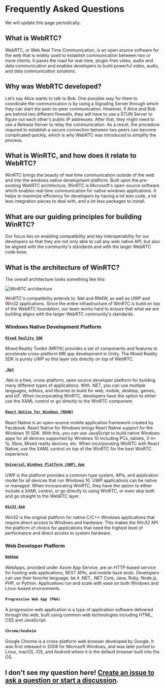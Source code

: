 # Frequently Asked Questions
We will update this page periodically.

## What is WebRTC?
WebRTC, or Web Real Time Communication, is an open source software for the web that is widely used to establish communication between two or more clients. It paves the road for real-time, plugin-free video, audio and data communication and enables  developers to build powerful video, audio, and data communication solutions. 
	
## Why was WebRTC developed? 
Let’s say Alice wants to talk to Bob. One possible way for them to coordinate the communication is by using a Signaling Server through which they can start the peer-to-peer communication. However, if Alice and Bob are behind two different firewalls, they will have to use a STUN Server to figure out each other's public IP addresses. After that, they might need to use a Release Server to relay the communication. As a result, the procedure required to establish a secure connection between two peers can become complicated quickly, which is why WebRTC was introduced to simplify the process. 

## What is WinRTC, and how does it relate to WebRTC?
WinRTC brings the beauty of real time communication outside of the web and into the windows native development platform. Built upon the pre-existing WebRTC architecture, WinRTC is Microsoft's open-source software which enables real time communication for native windows applications. It helps to maximize efficiency for developers by having a lot less code, a lot less integration pieces to deal with, and a lot less packages to install.
	
## What are our guiding principles for building WinRTC?  
Our focus lies on enabling compatibility and key interoperability for our developers so that they are not only able to call any web native API, but also be aligned with the community's standards and with the larger WebRTC code base. 

## What is the architecture of WinRTC?

The overall architecture looks something like this:

<img alt="WinRTC architecture" src="https://raw.githubusercontent.com/microsoft/winrtc/documentation-edits/doc/images/WinRTC_Architecture.png">

WinRTC's compatibility extends to .Net and RN4W, as well as UWP and Win32 applications. Since the entire infrastructure of WinRTC is build on top of the WebRTC foundation, our team works hard to ensure that what we are building aligns with the larger WebRTC community's standards. 

### Windows Native Development Platform

#### [`Mixed Reality SDK`](https://docs.microsoft.com/en-us/windows/mixed-reality/unity-development-overview)
Mixed Reality Toolkit (MRTK) provides a set of components and features to accelerate cross-platform MR app development in Unity. The Mixed Reality SDK is purely UWP so this layer sits directly on top of WebRTC.  

#### [`.Net`](https://dotnet.microsoft.com/)
.Net is a free, cross-platform, open source developer platform for building many different types of applications. With .NET, you can use multiple languages, editors, and libraries to build for web, mobile, desktop, games, and IoT. When incorporating WinRTC, developers have the option to either use the XAML control or go directly to the WinRTC component.  

#### [`React Native for Windows (RN4W)`](https://microsoft.github.io/react-native-windows/) 
React Native is an open-source mobile application framework created by Facebook. React Native for Windows brings React Native support for the Windows 10 SDK. With this, you can use JavaScript to build native Windows apps for all devices supported by Windows 10 including PCs, tablets, 2-in-1s, Xbox, Mixed reality devices, etc. When incorporating WinRTC with React Native, use the XAML control on top of the WinRTC for the best WinRTC experience. 

#### [`Universal Windows Platform (UWP) App`](https://docs.microsoft.com/en-us/windows/apps/desktop/choose-your-platform#uwp)
UWP is the platform provides a common type system, APIs, and application model for all devices that run Windows 10. UWP applications can be native or managed. When incorporating WinRTC, they have the option to either include a XAML control, or go directly to using WinRTC, or even skip both and go straight to the WebRTC layer.

#### [`Win32 App`](https://docs.microsoft.com/en-us/windows/apps/desktop/choose-your-platform#win32) 
Win32 is the original platform for native C/C++ Windows applications that require direct access to Windows and hardware. This makes the Win32 API the platform of choice for applications that need the highest level of performance and direct access to system hardware. 

### Web Developer Platform

#### [`WebApp`](https://docs.microsoft.com/en-us/azure/devops/pipelines/targets/webapp?view=azure-devops&tabs=yaml)
WebApps, provided under Azure App Service, are an HTTP-based service for hosting web applications, REST APIs, and mobile back ends. Developers can use their favorite language, be it .NET, .NET Core, Java, Ruby, Node.js, PHP, or Python. Applications run and scale with ease on both Windows and Linux-based environments.

#### `Progressive Web App (PWA)` 
A progressive web application is a type of application software delivered through the web, built using common web technologies including HTML, CSS and JavaScript.

#### `Chrome/Anaheim` 
Google Chrome is a cross-platform web browser developed by Google. It was first released in 2008 for Microsoft Windows, and was later ported to Linux, macOS, iOS, and Android where it is the default browser built into the OS.

## I don't see my question here! [Create an issue to ask a question or start a discussion](https://github.com/microsoft/ProjectReunion/issues/new/choose).
